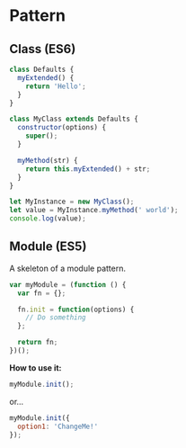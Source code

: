 # Pattern

## Class (ES6)

```js
class Defaults {
  myExtended() {
    return 'Hello';
  }
}

class MyClass extends Defaults {
  constructor(options) {
    super();
  }

  myMethod(str) {
    return this.myExtended() + str;
  }
}

let MyInstance = new MyClass();
let value = MyInstance.myMethod(' world');
console.log(value);
```

## Module (ES5)

A skeleton of a module pattern.

```js
var myModule = (function () {
  var fn = {};

  fn.init = function(options) {
    // Do something
  };

  return fn;
})();
```

**How to use it:**

```js
myModule.init();
```

or...

```js
myModule.init({
  option1: 'ChangeMe!'
});
```
